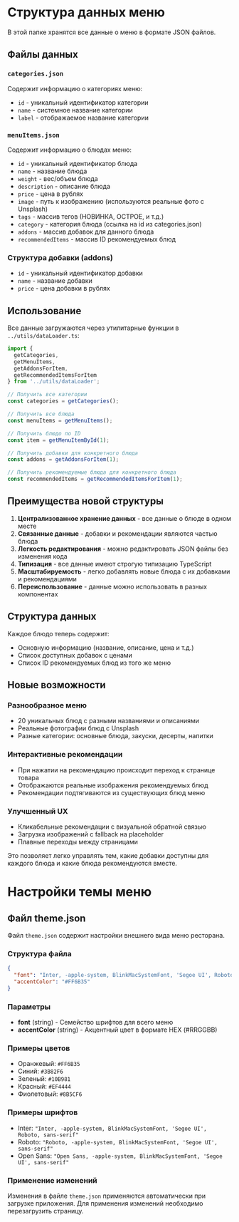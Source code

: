 # Структура данных меню

В этой папке хранятся все данные о меню в формате JSON файлов.

## Файлы данных

### `categories.json`
Содержит информацию о категориях меню:
- `id` - уникальный идентификатор категории
- `name` - системное название категории
- `label` - отображаемое название категории

### `menuItems.json`
Содержит информацию о блюдах меню:
- `id` - уникальный идентификатор блюда
- `name` - название блюда
- `weight` - вес/объем блюда
- `description` - описание блюда
- `price` - цена в рублях
- `image` - путь к изображению (используются реальные фото с Unsplash)
- `tags` - массив тегов (НОВИНКА, ОСТРОЕ, и т.д.)
- `category` - категория блюда (ссылка на id из categories.json)
- `addons` - массив добавок для данного блюда
- `recommendedItems` - массив ID рекомендуемых блюд

### Структура добавки (addons)
- `id` - уникальный идентификатор добавки
- `name` - название добавки
- `price` - цена добавки в рублях

## Использование

Все данные загружаются через утилитарные функции в `../utils/dataLoader.ts`:

```typescript
import { 
  getCategories, 
  getMenuItems, 
  getAddonsForItem,
  getRecommendedItemsForItem
} from '../utils/dataLoader';

// Получить все категории
const categories = getCategories();

// Получить все блюда
const menuItems = getMenuItems();

// Получить блюдо по ID
const item = getMenuItemById(1);

// Получить добавки для конкретного блюда
const addons = getAddonsForItem(1);

// Получить рекомендуемые блюда для конкретного блюда
const recommendedItems = getRecommendedItemsForItem(1);
```

## Преимущества новой структуры

1. **Централизованное хранение данных** - все данные о блюде в одном месте
2. **Связанные данные** - добавки и рекомендации являются частью блюда
3. **Легкость редактирования** - можно редактировать JSON файлы без изменения кода
4. **Типизация** - все данные имеют строгую типизацию TypeScript
5. **Масштабируемость** - легко добавлять новые блюда с их добавками и рекомендациями
6. **Переиспользование** - данные можно использовать в разных компонентах

## Структура данных

Каждое блюдо теперь содержит:
- Основную информацию (название, описание, цена и т.д.)
- Список доступных добавок с ценами
- Список ID рекомендуемых блюд из того же меню

## Новые возможности

### Разнообразное меню
- 20 уникальных блюд с разными названиями и описаниями
- Реальные фотографии блюд с Unsplash
- Разные категории: основные блюда, закуски, десерты, напитки

### Интерактивные рекомендации
- При нажатии на рекомендацию происходит переход к странице товара
- Отображаются реальные изображения рекомендуемых блюд
- Рекомендации подтягиваются из существующих блюд меню

### Улучшенный UX
- Кликабельные рекомендации с визуальной обратной связью
- Загрузка изображений с fallback на placeholder
- Плавные переходы между страницами

Это позволяет легко управлять тем, какие добавки доступны для каждого блюда и какие блюда рекомендуются вместе. 

# Настройки темы меню

## Файл theme.json

Файл `theme.json` содержит настройки внешнего вида меню ресторана.

### Структура файла

```json
{
  "font": "Inter, -apple-system, BlinkMacSystemFont, 'Segoe UI', Roboto, sans-serif",
  "accentColor": "#FF6B35"
}
```

### Параметры

- **font** (string) - Семейство шрифтов для всего меню
- **accentColor** (string) - Акцентный цвет в формате HEX (#RRGGBB)

### Примеры цветов

- Оранжевый: `#FF6B35`
- Синий: `#3B82F6`
- Зеленый: `#10B981`
- Красный: `#EF4444`
- Фиолетовый: `#8B5CF6`

### Примеры шрифтов

- Inter: `"Inter, -apple-system, BlinkMacSystemFont, 'Segoe UI', Roboto, sans-serif"`
- Roboto: `"Roboto, -apple-system, BlinkMacSystemFont, 'Segoe UI', sans-serif"`
- Open Sans: `"Open Sans, -apple-system, BlinkMacSystemFont, 'Segoe UI', sans-serif"`

### Применение изменений

Изменения в файле `theme.json` применяются автоматически при загрузке приложения. Для применения изменений необходимо перезагрузить страницу. 